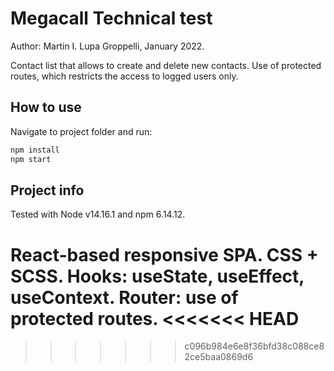 # Megacall Technical test

Author: Martin I. Lupa Groppelli, January 2022.

Contact list that allows to create and delete new contacts. Use of protected routes, which restricts the access to logged users only.

## How to use

Navigate to project folder and run:

```bash
npm install
npm start
```

## Project info

Tested with Node v14.16.1 and npm 6.14.12.

React-based responsive SPA.
CSS + SCSS.
Hooks: useState, useEffect, useContext.
Router: use of protected routes.
<<<<<<< HEAD
=======

>>>>>>> c096b984e6e8f36bfd38c088ce82ce5baa0869d6
